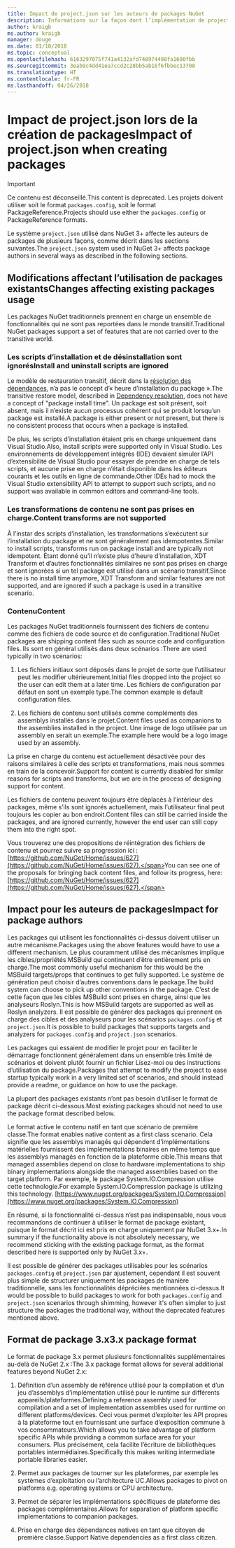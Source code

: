 ```yaml
---
title: Impact de project.json sur les auteurs de packages NuGet
description: Informations sur la façon dont l’implémentation de project.json dans NuGet 3.x affecte les auteurs de packages, notamment en termes de fonctionnalités, de contenu et de format de package non pris en charge.
author: kraigb
ms.author: kraigb
manager: douge
ms.date: 01/18/2018
ms.topic: conceptual
ms.openlocfilehash: 6163297075f741a4132afd748974498fa1600fbb
ms.sourcegitcommit: 3eab9c4dd41ea7ccd2c28bb5ab16f6fbbec13708
ms.translationtype: HT
ms.contentlocale: fr-FR
ms.lasthandoff: 04/26/2018
---
```

# <a name="impact-of-projectjson-when-creating-packages"></a><span data-ttu-id="4188c-103">Impact de project.json lors de la création de packages</span><span class="sxs-lookup"><span data-stu-id="4188c-103">Impact of project.json when creating packages</span></span>

> [!Important]
> <span data-ttu-id="4188c-104">Ce contenu est déconseillé.</span><span class="sxs-lookup"><span data-stu-id="4188c-104">This content is deprecated.</span></span> <span data-ttu-id="4188c-105">Les projets doivent utiliser soit le format `packages.config`, soit le format PackageReference.</span><span class="sxs-lookup"><span data-stu-id="4188c-105">Projects should use either the `packages.config` or PackageReference formats.</span></span>

<span data-ttu-id="4188c-106">Le système `project.json` utilisé dans NuGet 3+ affecte les auteurs de packages de plusieurs façons, comme décrit dans les sections suivantes.</span><span class="sxs-lookup"><span data-stu-id="4188c-106">The `project.json` system used in NuGet 3+ affects package authors in several ways as described in the following sections.</span></span>

## <a name="changes-affecting-existing-packages-usage"></a><span data-ttu-id="4188c-107">Modifications affectant l’utilisation de packages existants</span><span class="sxs-lookup"><span data-stu-id="4188c-107">Changes affecting existing packages usage</span></span>

<span data-ttu-id="4188c-108">Les packages NuGet traditionnels prennent en charge un ensemble de fonctionnalités qui ne sont pas reportées dans le monde transitif.</span><span class="sxs-lookup"><span data-stu-id="4188c-108">Traditional NuGet packages support a set of features that are not carried over to the transitive world.</span></span>

### <a name="install-and-uninstall-scripts-are-ignored"></a><span data-ttu-id="4188c-109">Les scripts d’installation et de désinstallation sont ignorés</span><span class="sxs-lookup"><span data-stu-id="4188c-109">Install and uninstall scripts are ignored</span></span>

<span data-ttu-id="4188c-110">Le modèle de restauration transitif, décrit dans la [résolution des dépendances](../consume-packages/dependency-resolution.md#dependency-resolution-with-packagereference), n’a pas le concept d’« heure d’installation du package ».</span><span class="sxs-lookup"><span data-stu-id="4188c-110">The transitive restore model, described in [Dependency resolution](../consume-packages/dependency-resolution.md#dependency-resolution-with-packagereference), does not have a concept of "package install time".</span></span> <span data-ttu-id="4188c-111">Un package est soit présent, soit absent, mais il n’existe aucun processus cohérent qui se produit lorsqu’un package est installé.</span><span class="sxs-lookup"><span data-stu-id="4188c-111">A package is either present or not present, but there is no consistent process that occurs when a package is installed.</span></span>

<span data-ttu-id="4188c-112">De plus, les scripts d’installation étaient pris en charge uniquement dans Visual Studio.</span><span class="sxs-lookup"><span data-stu-id="4188c-112">Also, install scripts were supported only in Visual Studio.</span></span> <span data-ttu-id="4188c-113">Les environnements de développement intégrés (IDE) devaient simuler l’API d’extensibilité de Visual Studio pour essayer de prendre en charge de tels scripts, et aucune prise en charge n’était disponible dans les éditeurs courants et les outils en ligne de commande.</span><span class="sxs-lookup"><span data-stu-id="4188c-113">Other IDEs had to mock the Visual Studio extensibility API to attempt to support such scripts, and no support was available in common editors and command-line tools.</span></span>

### <a name="content-transforms-are-not-supported"></a><span data-ttu-id="4188c-114">Les transformations de contenu ne sont pas prises en charge.</span><span class="sxs-lookup"><span data-stu-id="4188c-114">Content transforms are not supported</span></span>

<span data-ttu-id="4188c-115">À l’instar des scripts d’installation, les transformations s’exécutent sur l’installation du package et ne sont généralement pas idempotentes.</span><span class="sxs-lookup"><span data-stu-id="4188c-115">Similar to install scripts, transforms run on package install and are typically not idempotent.</span></span> <span data-ttu-id="4188c-116">Étant donné qu’il n’existe plus d’heure d’installation, XDT Transform et d’autres fonctionnalités similaires ne sont pas prises en charge et sont ignorées si un tel package est utilisé dans un scénario transitif.</span><span class="sxs-lookup"><span data-stu-id="4188c-116">Since there is no install time anymore, XDT Transform and similar features are not supported, and are ignored if such a package is used in a transitive scenario.</span></span>

### <a name="content"></a><span data-ttu-id="4188c-117">Contenu</span><span class="sxs-lookup"><span data-stu-id="4188c-117">Content</span></span>

<span data-ttu-id="4188c-118">Les packages NuGet traditionnels fournissent des fichiers de contenu comme des fichiers de code source et de configuration.</span><span class="sxs-lookup"><span data-stu-id="4188c-118">Traditional NuGet packages are shipping content files such as source code and configuration files.</span></span> <span data-ttu-id="4188c-119">Ils sont en général utilisés dans deux scénarios :</span><span class="sxs-lookup"><span data-stu-id="4188c-119">There are used typically in two scenarios:</span></span>

1. <span data-ttu-id="4188c-120">Les fichiers initiaux sont déposés dans le projet de sorte que l’utilisateur peut les modifier ultérieurement.</span><span class="sxs-lookup"><span data-stu-id="4188c-120">Initial files dropped into the project so the user can edit them at a later time.</span></span> <span data-ttu-id="4188c-121">Les fichiers de configuration par défaut en sont un exemple type.</span><span class="sxs-lookup"><span data-stu-id="4188c-121">The common example is default configuration files.</span></span>

1. <span data-ttu-id="4188c-122">Les fichiers de contenu sont utilisés comme compléments des assemblys installés dans le projet.</span><span class="sxs-lookup"><span data-stu-id="4188c-122">Content files used as companions to the assemblies installed in the project.</span></span> <span data-ttu-id="4188c-123">Une image de logo utilisée par un assembly en serait un exemple.</span><span class="sxs-lookup"><span data-stu-id="4188c-123">The example here would be a logo image used by an assembly.</span></span>

<span data-ttu-id="4188c-124">La prise en charge du contenu est actuellement désactivée pour des raisons similaires à celle des scripts et transformations, mais nous sommes en train de la concevoir.</span><span class="sxs-lookup"><span data-stu-id="4188c-124">Support for content is currently disabled for similar reasons for scripts and transforms, but we are in the process of designing support for content.</span></span>

<span data-ttu-id="4188c-125">Les fichiers de contenu peuvent toujours être déplacés à l’intérieur des packages, même s’ils sont ignorés actuellement, mais l’utilisateur final peut toujours les copier au bon endroit.</span><span class="sxs-lookup"><span data-stu-id="4188c-125">Content files can still be carried inside the packages, and are ignored currently, however the end user can still copy them into the right spot.</span></span>

<span data-ttu-id="4188c-126">Vous trouverez une des propositions de réintégration des fichiers de contenu et pourrez suivre sa progression ici : [https://github.com/NuGet/Home/issues/627](https://github.com/NuGet/Home/issues/627).</span><span class="sxs-lookup"><span data-stu-id="4188c-126">You can see one of the proposals for bringing back content files, and follow its progress, here: [https://github.com/NuGet/Home/issues/627](https://github.com/NuGet/Home/issues/627).</span></span>

## <a name="impact-for-package-authors"></a><span data-ttu-id="4188c-127">Impact pour les auteurs de packages</span><span class="sxs-lookup"><span data-stu-id="4188c-127">Impact for package authors</span></span>

<span data-ttu-id="4188c-128">Les packages qui utilisent les fonctionnalités ci-dessus doivent utiliser un autre mécanisme.</span><span class="sxs-lookup"><span data-stu-id="4188c-128">Packages using the above features would have to use a different mechanism.</span></span> <span data-ttu-id="4188c-129">Le plus couramment utilisé des mécanismes implique les cibles/propriétés MSBuild qui continuent d’être entièrement pris en charge.</span><span class="sxs-lookup"><span data-stu-id="4188c-129">The most commonly useful mechanism for this would be the MSBuild targets/props that continues to get fully supported.</span></span> <span data-ttu-id="4188c-130">Le système de génération peut choisir d’autres conventions dans le package.</span><span class="sxs-lookup"><span data-stu-id="4188c-130">The build system can choose to pick up other conventions in the package.</span></span> <span data-ttu-id="4188c-131">C’est de cette façon que les cibles MSBuild sont prises en charge, ainsi que les analyseurs Roslyn.</span><span class="sxs-lookup"><span data-stu-id="4188c-131">This is how MSBuild targets are supported as well as Roslyn analyzers.</span></span> <span data-ttu-id="4188c-132">Il est possible de générer des packages qui prennent en charge des cibles et des analyseurs pour les scénarios `packages.config` et `project.json`.</span><span class="sxs-lookup"><span data-stu-id="4188c-132">It is possible to build packages that supports targets and analyzers for `packages.config` and `project.json` scenarios.</span></span>

<span data-ttu-id="4188c-133">Les packages qui essaient de modifier le projet pour en faciliter le démarrage fonctionnent généralement dans un ensemble très limité de scénarios et doivent plutôt fournir un fichier Lisez-moi ou des instructions d’utilisation du package.</span><span class="sxs-lookup"><span data-stu-id="4188c-133">Packages that attempt to modify the project to ease startup typically work in a very limited set of scenarios, and should instead provide a readme, or guidance on how to use the package.</span></span>

<span data-ttu-id="4188c-134">La plupart des packages existants n’ont pas besoin d’utiliser le format de package décrit ci-dessous.</span><span class="sxs-lookup"><span data-stu-id="4188c-134">Most existing packages should not need to use the package format described below.</span></span>

<span data-ttu-id="4188c-135">Le format active le contenu natif en tant que scénario de première classe.</span><span class="sxs-lookup"><span data-stu-id="4188c-135">The format enables native content as a first class scenario.</span></span> <span data-ttu-id="4188c-136">Cela signifie que les assemblys managés qui dépendent d’implémentations matérielles fournissent des implémentations binaires en même temps que les assemblys managés en fonction de la plateforme cible.</span><span class="sxs-lookup"><span data-stu-id="4188c-136">This means that managed assemblies depend on close to hardware implementations to ship binary implementations alongside the managed assemblies based on the target platform.</span></span> <span data-ttu-id="4188c-137">Par exemple, le package System.IO.Compression utilise cette technologie.</span><span class="sxs-lookup"><span data-stu-id="4188c-137">For example System.IO.Compression package is utilizing this technology.</span></span> [https://www.nuget.org/packages/System.IO.Compression](https://www.nuget.org/packages/System.IO.Compression)

<span data-ttu-id="4188c-138">En résumé, si la fonctionnalité ci-dessus n’est pas indispensable, nous vous recommandons de continuer à utiliser le format de package existant, puisque le format décrit ici est pris en charge uniquement par NuGet 3.x+.</span><span class="sxs-lookup"><span data-stu-id="4188c-138">In summary if the functionality above is not absolutely necessary, we recommend sticking with the existing package format, as the format described here is supported only by NuGet 3.x+.</span></span>

<span data-ttu-id="4188c-139">Il est possible de générer des packages utilisables pour les scénarios `packages.config` et `project.json` par ajustement, cependant il est souvent plus simple de structurer uniquement les packages de manière traditionnelle, sans les fonctionnalités dépréciées mentionnées ci-dessus.</span><span class="sxs-lookup"><span data-stu-id="4188c-139">It would be possible to build packages to work for both `packages.config` and `project.json` scenarios through shimming, however it's often simpler to just structure the packages the traditional way, without the deprecated features mentioned above.</span></span>

## <a name="3x-package-format"></a><span data-ttu-id="4188c-140">Format de package 3.x</span><span class="sxs-lookup"><span data-stu-id="4188c-140">3.x package format</span></span>

<span data-ttu-id="4188c-141">Le format de package 3.x permet plusieurs fonctionnalités supplémentaires au-delà de NuGet 2.x :</span><span class="sxs-lookup"><span data-stu-id="4188c-141">The 3.x package format allows for several additional features beyond NuGet 2.x:</span></span>

1. <span data-ttu-id="4188c-142">Définition d’un assembly de référence utilisé pour la compilation et d’un jeu d’assemblys d’implémentation utilisé pour le runtime sur différents appareils/plateformes.</span><span class="sxs-lookup"><span data-stu-id="4188c-142">Defining a reference assembly used for compilation and a set of implementation assemblies used for runtime on different platforms/devices.</span></span> <span data-ttu-id="4188c-143">Ceci vous permet d’exploiter les API propres à la plateforme tout en fournissant une surface d’exposition commune à vos consommateurs.</span><span class="sxs-lookup"><span data-stu-id="4188c-143">Which allows you to take advantage of platform specific APIs while providing a common surface area for your consumers.</span></span> <span data-ttu-id="4188c-144">Plus précisément, cela facilite l’écriture de bibliothèques portables intermédiaires.</span><span class="sxs-lookup"><span data-stu-id="4188c-144">Specifically this makes writing intermediate portable libraries easier.</span></span>

1. <span data-ttu-id="4188c-145">Permet aux packages de tourner sur les plateformes, par exemple les systèmes d’exploitation ou l’architecture UC.</span><span class="sxs-lookup"><span data-stu-id="4188c-145">Allows packages to pivot on platforms e.g. operating systems or CPU architecture.</span></span>

1. <span data-ttu-id="4188c-146">Permet de séparer les implémentations spécifiques de plateforme des packages complémentaires.</span><span class="sxs-lookup"><span data-stu-id="4188c-146">Allows for separation of platform specific implementations to companion packages.</span></span>

1. <span data-ttu-id="4188c-147">Prise en charge des dépendances natives en tant que citoyen de première classe.</span><span class="sxs-lookup"><span data-stu-id="4188c-147">Support Native dependencies as a first class citizen.</span></span>
